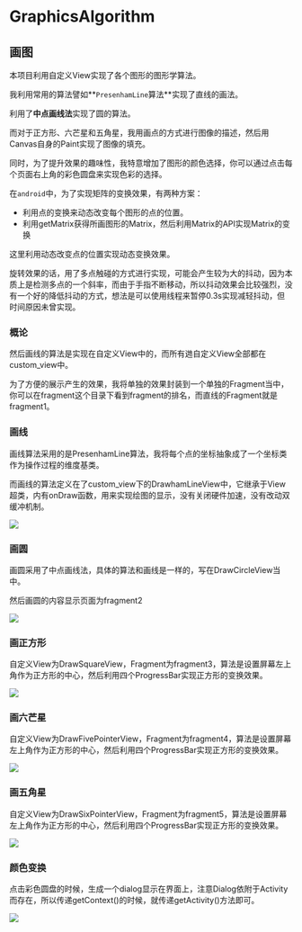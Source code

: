# GraphicsAlgorithm

## 画图

本项目利用自定义View实现了各个图形的图形学算法。

我利用常用的算法譬如**`PresenhamLine`算法**实现了直线的画法。

利用了**中点画线法**实现了圆的算法。

而对于正方形、六芒星和五角星，我用画点的方式进行图像的描述，然后用Canvas自身的Paint实现了图像的填充。

同时，为了提升效果的趣味性，我特意增加了图形的颜色选择，你可以通过点击每个页面右上角的彩色圆盘来实现色彩的选择。

在`android`中，为了实现矩阵的变换效果，有两种方案：

- 利用点的变换来动态改变每个图形的点的位置。
- 利用getMatrix获得所画图形的Matrix，然后利用Matrix的API实现Matrix的变换

这里利用动态改变点的位置实现动态变换效果。

旋转效果的话，用了多点触碰的方式进行实现，可能会产生较为大的抖动，因为本质上是检测多点的一个斜率，而由于手指不断移动，所以抖动效果会比较强烈，没有一个好的降低抖动的方式，想法是可以使用线程来暂停0.3s实现减轻抖动，但时间原因未曾实现。

### 概论

然后画线的算法是实现在自定义View中的，而所有逇自定义View全部都在custom_view中。

为了方便的展示产生的效果，我将单独的效果封装到一个单独的Fragment当中，你可以在fragment这个目录下看到fragment的排名，而直线的Fragment就是fragment1。

### 画线

画线算法采用的是PresenhamLine算法，我将每个点的坐标抽象成了一个坐标类作为操作过程的维度基类。

而画线的算法定义在了custom_view下的DrawhamLineView中，它继承于View超类，内有onDraw函数，用来实现绘图的显示，没有关闭硬件加速，没有改动双缓冲机制。

![](https://i.imgur.com/wIjz2e6.png)

### 画圆

画圆采用了中点画线法，具体的算法和画线是一样的，写在DrawCircleView当中。

然后画圆的内容显示页面为fragment2

![](https://i.imgur.com/7PhO8kB.png)

### 画正方形

自定义View为DrawSquareView，Fragment为fragment3，算法是设置屏幕左上角作为正方形的中心，然后利用四个ProgressBar实现正方形的变换效果。

![](https://i.imgur.com/EufULCP.png)

### 画六芒星

自定义View为DrawFivePointerView，Fragment为fragment4，算法是设置屏幕左上角作为正方形的中心，然后利用四个ProgressBar实现正方形的变换效果。

![](https://i.imgur.com/Z6Fn3uX.png)

### 画五角星

自定义View为DrawSixPointerView，Fragment为fragment5，算法是设置屏幕左上角作为正方形的中心，然后利用四个ProgressBar实现正方形的变换效果。

![](https://i.imgur.com/RaYCeMC.png)

### 颜色变换

点击彩色圆盘的时候，生成一个dialog显示在界面上，注意Dialog依附于Activity而存在，所以传递getContext()的时候，就传递getActivity()方法即可。

![](https://i.imgur.com/ofngM8T.png)